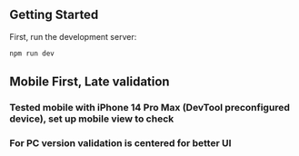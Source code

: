 ## Getting Started

First, run the development server:

```bash
npm run dev
```

## Mobile First, Late validation

### Tested mobile with iPhone 14 Pro Max (DevTool preconfigured device), set up mobile view to check
### For PC version validation is centered for better UI